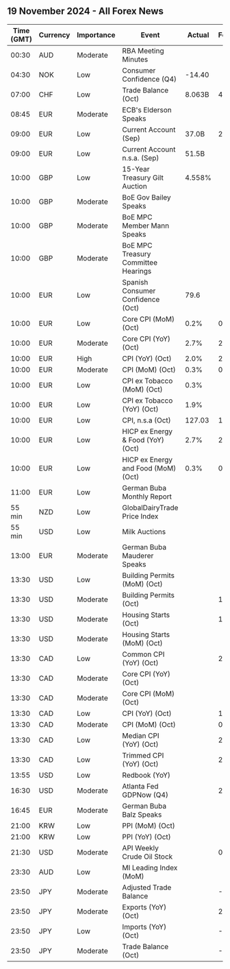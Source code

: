 ## 19 November 2024 - All Forex News

| Time (GMT) | Currency | Importance | Event | Actual | Forecast | Previous |
|------|----------|------------|-------|--------|----------|----------|
| 00:30 | AUD | Moderate | RBA Meeting Minutes |  |  |  |
| 04:30 | NOK | Low | Consumer Confidence (Q4) | -14.40 |  | -15.20 |
| 07:00 | CHF | Low | Trade Balance (Oct) | 8.063B | 4.250B | 4.942B |
| 08:45 | EUR | Moderate | ECB's Elderson Speaks |  |  |  |
| 09:00 | EUR | Low | Current Account (Sep) | 37.0B | 27.0B | 31.5B |
| 09:00 | EUR | Low | Current Account n.s.a. (Sep) | 51.5B |  | 35.2B |
| 10:00 | GBP | Low | 15-Year Treasury Gilt Auction | 4.558% |  | 4.131% |
| 10:00 | GBP | Moderate | BoE Gov Bailey Speaks |  |  |  |
| 10:00 | GBP | Moderate | BoE MPC Member Mann Speaks |  |  |  |
| 10:00 | GBP | Moderate | BoE MPC Treasury Committee Hearings |  |  |  |
| 10:00 | EUR | Low | Spanish Consumer Confidence (Oct) | 79.6 |  | 84.8 |
| 10:00 | EUR | Low | Core CPI (MoM) (Oct) | 0.2% | 0.2% | 0.2% |
| 10:00 | EUR | Moderate | Core CPI (YoY) (Oct) | 2.7% | 2.7% | 2.7% |
| 10:00 | EUR | High | CPI (YoY) (Oct) | 2.0% | 2.0% | 2.0% |
| 10:00 | EUR | Moderate | CPI (MoM) (Oct) | 0.3% | 0.3% | -0.1% |
| 10:00 | EUR | Low | CPI ex Tobacco (MoM) (Oct) | 0.3% |  | -0.1% |
| 10:00 | EUR | Low | CPI ex Tobacco (YoY) (Oct) | 1.9% |  | 1.6% |
| 10:00 | EUR | Low | CPI, n.s.a (Oct) | 127.03 | 127.03 | 126.60 |
| 10:00 | EUR | Low | HICP ex Energy & Food (YoY) (Oct) | 2.7% | 2.7% | 2.7% |
| 10:00 | EUR | Low | HICP ex Energy and Food (MoM) (Oct) | 0.3% | 0.2% | 0.0% |
| 11:00 | EUR | Low | German Buba Monthly Report |  |  |  |
| 55 min | NZD | Low | GlobalDairyTrade Price Index |  |  | 4.8% |
| 55 min | USD | Low | Milk Auctions |  |  | 3,997.0 |
| 13:00 | EUR | Moderate | German Buba Mauderer Speaks |  |  |  |
| 13:30 | USD | Low | Building Permits (MoM) (Oct) |  |  | -3.1% |
| 13:30 | USD | Moderate | Building Permits (Oct) |  | 1.440M | 1.425M |
| 13:30 | USD | Moderate | Housing Starts (Oct) |  | 1.340M | 1.354M |
| 13:30 | USD | Moderate | Housing Starts (MoM) (Oct) |  |  | -0.5% |
| 13:30 | CAD | Low | Common CPI (YoY) (Oct) |  | 2.1% | 2.1% |
| 13:30 | CAD | Moderate | Core CPI (YoY) (Oct) |  |  | 1.6% |
| 13:30 | CAD | Moderate | Core CPI (MoM) (Oct) |  |  | 0.0% |
| 13:30 | CAD | Low | CPI (YoY) (Oct) |  | 1.9% | 1.6% |
| 13:30 | CAD | Moderate | CPI (MoM) (Oct) |  | 0.3% | -0.4% |
| 13:30 | CAD | Low | Median CPI (YoY) (Oct) |  | 2.2% | 2.3% |
| 13:30 | CAD | Low | Trimmed CPI (YoY) (Oct) |  | 2.4% | 2.4% |
| 13:55 | USD | Low | Redbook (YoY) |  |  | 4.8% |
| 16:30 | USD | Moderate | Atlanta Fed GDPNow (Q4) |  | 2.5% | 2.5% |
| 16:45 | EUR | Moderate | German Buba Balz Speaks |  |  |  |
| 21:00 | KRW | Low | PPI (MoM) (Oct) |  |  | -0.2% |
| 21:00 | KRW | Low | PPI (YoY) (Oct) |  |  | 1.0% |
| 21:30 | USD | Moderate | API Weekly Crude Oil Stock |  | 0.800M | -0.777M |
| 23:30 | AUD | Low | MI Leading Index (MoM) |  |  | 0.0% |
| 23:50 | JPY | Moderate | Adjusted Trade Balance |  | -0.15T | -0.19T |
| 23:50 | JPY | Moderate | Exports (YoY) (Oct) |  | 2.2% | -1.7% |
| 23:50 | JPY | Low | Imports (YoY) (Oct) |  | -0.3% | 2.1% |
| 23:50 | JPY | Moderate | Trade Balance (Oct) |  | -360.4B | -294.1B |
